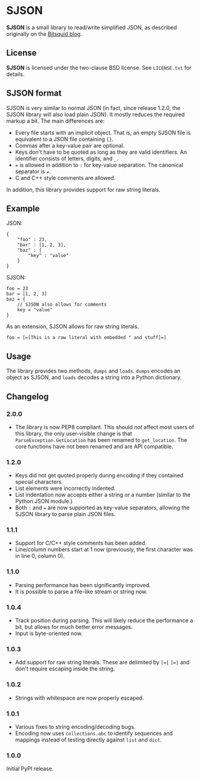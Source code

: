 SJSON
=====

**SJSON** is a small library to read/write simplified JSON, as described originally on the [Bitsquid blog](http://bitsquid.blogspot.de/2009/10/simplified-json-notation.html).

License
-------

**SJSON** is licensed under the two-clause BSD license. See `LICENSE.txt` for details.

SJSON format
------------

SJSON is very similar to normal JSON (in fact, since release 1.2.0, the SJSON library will also load plain JSON). It mostly reduces the required markup a bit. The main differences are:

* Every file starts with an implicit object. That is, an empty SJSON file is equivalent to a JSON file containing `{}`.
* Commas after a key-value pair are optional.
* Keys don't have to be quoted as long as they are valid identifiers. An identifier consists of letters, digits, and `_`.
* `=` is allowed in addition to `:` for key-value separation. The canonical separator is `=`.
* C and C++ style comments are allowed.

In addition, this library provides support for raw string literals.

Example
-------

JSON:

    {
        "foo" : 23,
        "bar" : [1, 2, 3],
        "baz" : {
            "key" : "value"
        }
    }

SJSON:

    foo = 23
    bar = [1, 2, 3]
    baz = {
        // SJSON also allows for comments
        key = "value"
    }

As an extension, SJSON allows for raw string literals.

    foo = [=[This is a raw literal with embedded " and stuff]=]

Usage
-----

The library provides two methods, `dumps` and `loads`. `dumps` encodes an object as SJSON, and `loads` decodes a string into a Python dictionary.

Changelog
---------

### 2.0.0

* The library is now PEP8 compliant. This should *not* affect most users of this library, the only user-visible change is that `ParseException.GetLocation` has been renamed to `get_location`. The core functions have not been renamed and are API compatible.

### 1.2.0

* Keys did not get quoted properly during encoding if they contained special characters.
* List elements were incorrectly indented.
* List indentation now accepts either a string or a number (similar to the Python JSON module.)
* Both `:` and `=` are now supported as key-value separators, allowing the SJSON library to parse plain JSON files.

### 1.1.1

* Support for C/C++ style comments has been added.
* Line/column numbers start at 1 now (previously, the first character was in line 0, column 0).

### 1.1.0

* Parsing performance has been significantly improved.
* It is possible to parse a file-like stream or string now.

### 1.0.4

* Track position during parsing. This will likely reduce the performance a bit, but allows for much better error messages.
* Input is byte-oriented now.

### 1.0.3

* Add support for raw string literals. These are delimited by `[=[` `]=]` and don't require escaping inside the string.

### 1.0.2

* Strings with whitespace are now properly escaped.

### 1.0.1

* Various fixes to string encoding/decoding bugs.
* Encoding now uses `collections.abc` to identify sequences and mappings instead of testing directly against `list` and `dict`.

### 1.0.0

Initial PyPI release.
